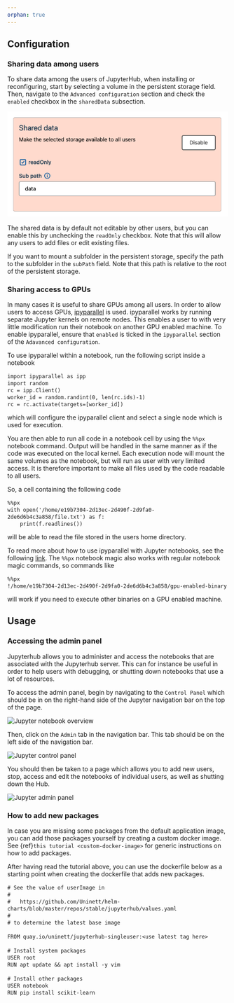 ```yaml
---
orphan: true
---
```


## Configuration
### Sharing data among users
To share data among the users of JupyterHub, when installing or reconfiguring,
start by selecting a volume in the persistent storage field.
Then, navigate to the `Advanced configuration` section and check the `enabled`
checkbox in the `sharedData` subsection.

![Reconfigure jupyter with shared data](./jupyterhub_shared_data.png)

The shared data is by default not editable by other users, but you can enable
this by unchecking the `readOnly` checkbox. Note that this will allow any
users to add files or edit existing files.

If you want to mount a subfolder in the persistent storage, specify the path
to the subfolder in the `subPath` field. Note that this path is relative to
the root of the persistent storage.

### Sharing access to GPUs
In many cases it is useful to share GPUs among all users. In order to allow users to access GPUs,
[ipyparallel](https://ipyparallel.readthedocs.io/en/latest/) is used.
ipyparallel works by running separate Jupyter kernels on remote nodes.
This enables a user to with very little modification run their notebook on another GPU enabled machine.
To enable ipyparallel, ensure that `enabled` is ticked in the `ipyparallel` section of the `Adavanced configuration`.

To use ipyparallel within a notebook, run the following script inside a notebook
```
import ipyparallel as ipp
import random
rc = ipp.Client()
worker_id = random.randint(0, len(rc.ids)-1)
rc = rc.activate(targets=[worker_id])
```
which will configure the ipyparallel client and select a single node which is used for execution.

You are then able to run all code in a notebook cell by using the `%%px` notebook command. Output will be handled in the same manner as if the code was executed on the local kernel.
Each execution node will mount the same volumes as the notebook, but will run as user with very limited access. It is therefore important to make all files used by the code readable to all users.

So, a cell containing the following code
```
%%px
with open('/home/e19b7304-2d13ec-2d490f-2d9fa0-2de6d6b4c3a858/file.txt') as f:
    print(f.readlines())
```
will be able to read the file stored in the users home directory.

To read more about how to use ipyparallel with Jupyter notebooks, see the following [link](https://ipyparallel.readthedocs.io/en/latest/magics.html).
The `%%px` notebook magic also works with regular notebook magic commands, so commands like
```
%%px
!/home/e19b7304-2d13ec-2d490f-2d9fa0-2de6d6b4c3a858/gpu-enabled-binary
```
will work if you need to execute other binaries on a GPU enabled machine.


## Usage
### Accessing the admin panel
Jupyterhub allows you to administer and access the notebooks that are
associated with the Jupyterhub server. This can for instance be useful in
order to help users with debugging, or shutting down notebooks that use a lot
of resources.

To access the admin panel, begin by navigating to the `Control Panel` which
should be in on the right-hand side of the Jupyter navigation bar on the top
of the page.

![Jupyter notebook overview](./jupyterhub_jup.png)

Then, click on the `Admin` tab in the navigation bar. This tab should be on
the left side of the navigation bar.

![Jupyter control panel](./jupyterhub_control_panel.png)

You should then be taken to a page which
allows you to add new users, stop, access and edit the notebooks of individual
users, as well as shutting down the Hub.

![Jupyter admin panel](./jupyterhub_admin.png)

### How to add new packages
In case you are missing some packages from the default application image, you can add those packages yourself by creating a custom docker image.
See  {ref}`this tutorial <custom-docker-image>`  for generic instructions on how to add packages.

After having read the tutorial above, you can use the dockerfile below as a starting point when creating the dockerfile that adds new packages.
```
# See the value of userImage in
#
#   https://github.com/Uninett/helm-charts/blob/master/repos/stable/jupyterhub/values.yaml
#
# to determine the latest base image

FROM quay.io/uninett/jupyterhub-singleuser:<use latest tag here>

# Install system packages
USER root
RUN apt update && apt install -y vim

# Install other packages
USER notebook
RUN pip install scikit-learn
```

